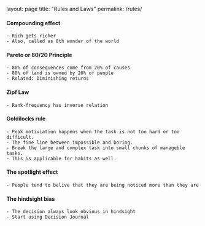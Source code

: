 layout: page
title: "Rules and Laws"
permalink: /rules/


#### Compounding effect
    - Rich gets richer
    - Also, called as 8th wonder of the world

#### Pareto or 80/20 Principle
    - 80% of consequences come from 20% of causes
    - 80% of land is owned by 20% of people
    - Related: Diminishing returns

####  Zipf Law
    - Rank-frequency has inverse relation

####  Goldilocks rule
    - Peak motiviation happens when the task is not too hard or too difficult. 
    - The fine line between impossible and boring.
    - Break the large and complex task into small chunks of manageble tasks. 
    - This is applicable for habits as well.

#### The spotlight effect
    - People tend to belive that they are being noticed more than they are

#### The hindsight bias
    - The decision always look obvious in hindsight
    - Start using Decision Journal
